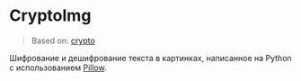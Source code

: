 # CryptoImg

> Based on: [crypto](https://github.com/AlexGyver/crypto)

Шифрование и дешифрование текста в картинках, написанное на Python 
c использованием [Pillow](https://github.com/python-pillow/Pillow/).
